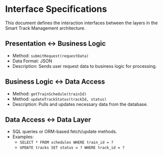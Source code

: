 
# Interface Specifications

This document defines the interaction interfaces between the layers in the Smart Track Management architecture.

## Presentation <-> Business Logic
- Method: `submitRequest(requestData)`
- Data Format: JSON
- Description: Sends user request data to business logic for processing.

## Business Logic <-> Data Access
- Method: `getTrainSchedule(trainId)`
- Method: `updateTrackStatus(trackId, status)`
- Description: Pulls and updates necessary data from the database.

## Data Access <-> Data Layer
- SQL queries or ORM-based fetch/update methods.
- Examples:
  - `SELECT * FROM schedules WHERE train_id = ?`
  - `UPDATE tracks SET status = ? WHERE track_id = ?`
